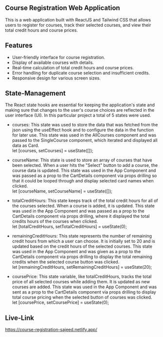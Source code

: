 ## Course Registration Web Application
This is a web application built with ReactJS and Tailwind CSS that allows users to register for courses, track their selected courses, and view their total credit hours and course prices.
## Features
- User-friendly interface for course registration.
- Display of available courses with details.
- Real-time calculation of total credit hours and course prices.
- Error handling for duplicate course selection and insufficient credits.
- Responsive design for various screen sizes.

## State-Management
The React state hooks are essential for keeping the application's state and making sure that changes to the user's course choices are reflected in the user interface (UI). In this particular project a total of 5 states were used.

- courses: This state was used to store the data that was fetched from the json using the useEffect hook and to configure the data in the function for later use. This state was used in the AllCourses component and was passed to the SingleCourse component, which iterated and displayed all data as Card. <br />
let [courses, setCourses] = useState([]);

- courseName: This state is used to store an array of courses that have been selected. When a user hits the "Select" button to add a course, the course data is updated. This state was used in the App Component and was passed as a prop to the CartDetails component via props drilling so that it could be looped through and display selected card names when clicked. <br />
let [courseName, setCourseName] = useState([]);

- totalCreditHours: This state keeps track of the total credit hours for all of the courses selected. When a course is added, it is updated. This state was used in the App Component and was passed as a prop to the CartDetails component via props drilling, where it displayed the total credits hours of the courses when clicked. <br />
let [totalCreditHours, setTotalCreditHours] = useState(0);

- remainingCreditHours: This state represents the number of remaining credit hours from which a user can choose. It is initially set to 20 and is updated based on the credit hours of the selected courses. This state was used in the App Component and was given as a prop to the CartDetails component via props drilling to display the total remaining credits when the selected course button was clicked. <br />
let [remainingCreditHours, setRemainingCreditHours] = useState(20);

- coursePrice: This state variable, like totalCreditHours, tracks the total price of all selected courses while adding them. It is updated as new courses are added. This state was used in the App Component and was sent as a prop to the CartDetails component via props drilling to display total course pricing when the selected button of courses was clicked. <br />
let [coursePrice, setCoursePrice] = useState(0);

## Live-Link
https://course-registration-sajeed.netlify.app/
